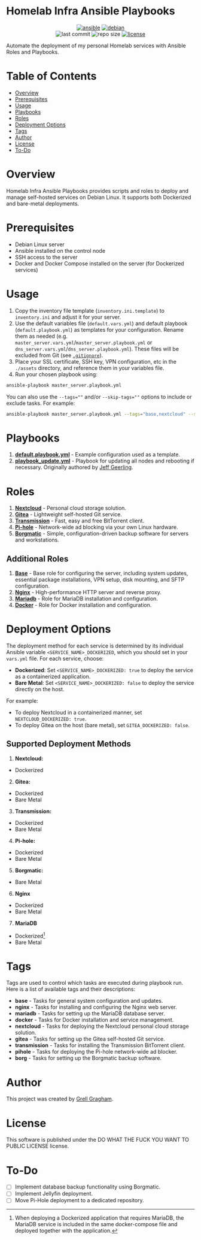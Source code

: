 # Homelab Infra Ansible Playbooks

<p align="center">
  <a href="https://www.ansible.com/"><img src="https://img.shields.io/badge/ansible-%231A1918.svg?style=for-the-badge&logo=ansible" alt="ansible"></a>
  <a href="https://www.debian.org/"><img src="https://img.shields.io/badge/Debian-D70A53?style=for-the-badge&logo=debian&logoColor=white" alt="debian"></a>
  <br>
  <img src="https://img.shields.io/github/last-commit/ggragham/homelab_infra" alt="last commit">
  <img src="https://img.shields.io/github/repo-size/ggragham/homelab_infra" alt="repo size">
  <a href="http://www.wtfpl.net/about/"><img src="https://img.shields.io/badge/License-WTFPL-brightgreen.svg" alt="license"></a>
</p>

Automate the deployment of my personal Homelab services with Ansible Roles and Playbooks.

# Table of Contents
- [Overview](#overview)
- [Prerequisites](#prerequisites)
- [Usage](#usage)
- [Playbooks](#playbooks)
- [Roles](#roles)
- [Deployment Options](#deployment-options)
- [Tags](#tags)
- [Author](#author)
- [License](#license)
- [To-Do](#to-do)

# Overview
Homelab Infra Ansible Playbooks provides scripts and roles to deploy and manage self-hosted services on Debian Linux. It supports both Dockerized and bare-metal deployments.

# Prerequisites
* Debian Linux server
* Ansible installed on the control node
* SSH access to the server
* Docker and Docker Compose installed on the server (for Dockerized services)

# Usage
1. Copy the inventory file template (`inventory.ini.template`) to `inventory.ini` and adjust it for your server.
2. Use the default variables file (`default.vars.yml`) and default playbook (`default.playbook.yml`) as templates for your configuration. Rename them as needed (e.g. `master_server.vars.yml`/`master_server.playbook.yml` or `dns_server.vars.yml`/`dns_server.playbook.yml`). These files will be excluded from Git (see [`.gitignore`](./.gitignore)).
3. Place your SSL certificate, SSH key, VPN configuration, etc in the `./assets` directory, and reference them in your variables file.
4. Run your chosen playbook using:
```bash
ansible-playbook master_server.playbook.yml
```
You can also use the `--tags=""` and/or `--skip-tags=""` options to include or exclude tasks. For example:
```bash
ansible-playbook master_server.playbook.yml --tags="base,nextcloud" --skip-tags="nginx"
```

# Playbooks
1. [**default.playbook.yml**](./default.playbook.yml) - Example configuration used as a template.
2. [**playbook_update.yml**](./playbook_update.yml) - Playbook for updating all nodes and rebooting if necessary. Originally authored by [Jeff Geerling](https://github.com/geerlingguy/pi-cluster/blob/master/upgrade.yml).

# Roles
1. [**Nextcloud**](./roles/nextcloud/README.md) - Personal cloud storage solution.
2. [**Gitea**](./roles/gitea/README.md) - Lightweight self-hosted Git service.
3. [**Transmission**](./roles/transmission/README.md) - Fast, easy and free BitTorrent client.
4. [**Pi-hole**](./roles/pihole/README.md) - Network-wide ad blocking via your own Linux hardware.
5. [**Borgmatic**](./roles/borg/README.md) - Simple, configuration-driven backup software for servers and workstations.

## Additional Roles
1. [**Base**](./roles/base/README.md) - Base role for configuring the server, including system updates, essential package installations, VPN setup, disk mounting, and SFTP configuration.
2. [**Nginx**](./roles/nginx/README.md) - High-performance HTTP server and reverse proxy.
3. [**Mariadb**](./roles/mariadb/README.md) - Role for MariaDB installation and configuration.
4. [**Docker**](./roles/docker/README.md) - Role for Docker installation and configuration.

# Deployment Options
The deployment method for each service is determined by its individual Ansible variable `<SERVICE_NAME>_DOCKERIZED`, which you should set in your `vars.yml` file. For each service, choose:
* **Dockerized**: Set `<SERVICE_NAME>_DOCKERIZED: true` to deploy the service as a containerized application.
* **Bare Metal**: Set `<SERVICE_NAME>_DOCKERIZED: false` to deploy the service directly on the host.

For example:
- To deploy Nextcloud in a containerized manner, set `NEXTCLOUD_DOCKERIZED: true`.
- To deploy Gitea on the host (bare metal), set `GITEA_DOCKERIZED: false`.

## Supported Deployment Methods
1. **Nextcloud:**
* Dockerized
2. **Gitea:**
* Dockerized
* Bare Metal
3. **Transmission:**
* Dockerized
* Bare Metal
4. **Pi-hole:**
* Dockerized
* Bare Metal
5. **Borgmatic:**
* Bare Metal
6. **Nginx**
* Dockerized
* Bare Metal
7. **MariaDB**
* Dockerized[^1]
* Bare Metal

[^1]: When deploying a Dockerized application that requires MariaDB, the MariaDB service is included in the same docker-compose file and deployed together with the application.

# Tags
Tags are used to control which tasks are executed during playbook run. Here is a list of available tags and their descriptions:
* **base** - Tasks for general system configuration and updates.
* **nginx** - Tasks for installing and configuring the Nginx web server.
* **mariadb** - Tasks for setting up the MariaDB database server.
* **docker** - Tasks for Docker installation and service management.
* **nextcloud** - Tasks for deploying the Nextcloud personal cloud storage solution.
* **gitea** - Tasks for setting up the Gitea self-hosted Git service.
* **transmission** - Tasks for installing the Transmission BitTorrent client.
* **pihole** - Tasks for deploying the Pi-hole network-wide ad blocker.
* **borg** - Tasks for setting up the Borgmatic backup software.

# Author
This project was created by [Grell Gragham](https://github.com/ggragham).

# License
This software is published under the DO WHAT THE FUCK YOU WANT TO PUBLIC LICENSE license.

# To-Do
- [ ] Implement database backup functionality using Borgmatic.
- [ ] Implement Jellyfin deployment.
- [ ] Move Pi-Hole deployment to a dedicated repository.
